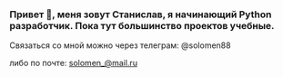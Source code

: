 ### Привет 👋, меня зовут Станислав, я начинающий Python разработчик. Пока тут большинство проектов учебные.

Связаться со мной можно через телеграм: @solomen88

либо по почте: solomen_@mail.ru

<!--
**SoloMen88/SoloMen88** is a ✨ _special_ ✨ repository because its `README.md` (this file) appears on your GitHub profile.

Here are some ideas to get you started:

- 🔭 I’m currently working on ...
- 🌱 I’m currently learning ...
- 👯 I’m looking to collaborate on ...
- 🤔 I’m looking for help with ...
- 💬 Ask me about ...
- 📫 How to reach me: ...
- 😄 Pronouns: ...
- ⚡ Fun fact: ...
-->
